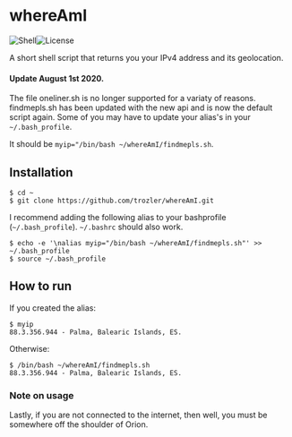 # whereAmI

![Shell][1]![License][3]

[1]: https://img.shields.io/badge/Shell-Bash-89e051
[3]: https://img.shields.io/badge/license-MIT-orange

A short shell script that returns you your IPv4 address and its geolocation.

#### Update August 1st 2020.

The file oneliner.sh is no longer supported for a variaty of reasons. findmepls.sh has been updated with the new api and is now the default script again. Some of you may have to update your alias's in your `~/.bash_profile`.

It should be `myip="/bin/bash ~/whereAmI/findmepls.sh`.

## Installation

```
$ cd ~
$ git clone https://github.com/trozler/whereAmI.git
```

I recommend adding the following alias to your bashprofile (`~/.bash_profile`).
`~/.bashrc` should also work.

```
$ echo -e '\nalias myip="/bin/bash ~/whereAmI/findmepls.sh"' >> ~/.bash_profile
$ source ~/.bash_profile
```

## How to run

If you created the alias:

```
$ myip
88.3.356.944 - Palma, Balearic Islands, ES.
```

Otherwise:

```
$ /bin/bash ~/whereAmI/findmepls.sh
88.3.356.944 - Palma, Balearic Islands, ES.
```

### Note on usage

Lastly, if you are not connected to the internet, then well, you must be somewhere off the shoulder of Orion.
